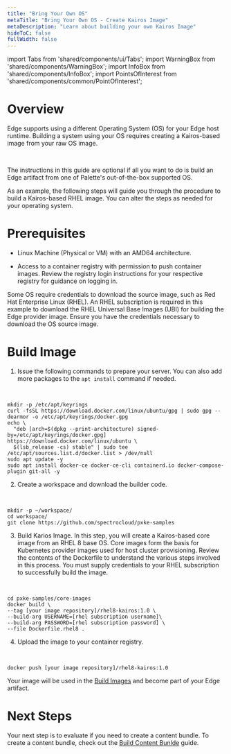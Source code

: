```yaml
---
title: "Bring Your Own OS"
metaTitle: "Bring Your Own OS - Create Kairos Image"
metaDescription: "Learn about building your own Kairos Image"
hideToC: false
fullWidth: false
---
```


import Tabs from 'shared/components/ui/Tabs';
import WarningBox from 'shared/components/WarningBox';
import InfoBox from 'shared/components/InfoBox';
import PointsOfInterest from 'shared/components/common/PointOfInterest';

# Overview

Edge supports using a different Operating System (OS)  for your Edge host runtime. Building a system using your OS requires creating a Kairos-based image from your raw OS image.

<br />

<InfoBox>

The instructions in this guide are optional if all you want to do is build an Edge artifact from one of Palette's out-of-the-box supported OS.

</InfoBox>

As an example, the following steps will guide you through the procedure to build a Kairos-based RHEL image. You can alter the steps as needed for your operating system. 
# Prerequisites

- Linux Machine (Physical or VM) with an AMD64 architecture.


- Access to a container registry with permission to push container images. Review the registry login instructions for your respective registry for guidance on logging in.


<WarningBox>

Some OS require credentials to download the source image, such as Red Hat Enterprise Linux (RHEL). An RHEL subscription is required in this example to download the RHEL Universal Base Images (UBI) for building the Edge provider image. Ensure you have the credentials necessary to download the OS source image.


</WarningBox>


# Build Image

1. Issue the following commands to prepare your server. You can also add more packages to the `apt install` command if needed.
  <br />

  ```shell
  mkdir -p /etc/apt/keyrings
  curl -fsSL https://download.docker.com/linux/ubuntu/gpg | sudo gpg --dearmor -o /etc/apt/keyrings/docker.gpg
  echo \
    "deb [arch=$(dpkg --print-architecture) signed-by=/etc/apt/keyrings/docker.gpg] https://download.docker.com/linux/ubuntu \
    $(lsb_release -cs) stable" | sudo tee /etc/apt/sources.list.d/docker.list > /dev/null
  sudo apt update -y
  sudo apt install docker-ce docker-ce-cli containerd.io docker-compose-plugin git-all -y
  ```

2. Create a workspace and download the builder code.

  <br />

  ```shell
  mkdir -p ~/workspace/
  cd workspace/
  git clone https://github.com/spectrocloud/pxke-samples
  ```

3. Build Karios Image. In this step, you will create a Kairos-based core image from an RHEL 8 base OS. Core images form the basis for Kubernetes provider images used for host cluster provisioning. Review the contents of the Dockerfile to understand the various steps involved in this process. You must supply credentials to your RHEL subscription to successfully build the image.

  <br />

  ```shell
  cd pxke-samples/core-images
  docker build \
  --tag [your image repository]/rhel8-kairos:1.0 \
  --build-arg USERNAME=[rhel subscription username]\
  --build-arg PASSWORD=[rhel subscription password] \
  --file Dockerfile.rhel8 .
  ```

4. Upload the image to your container registry.

  <br />

  ```shell
  docker push [your image repository]/rhel8-kairos:1.0
  ```

Your image will be used in the [Build Images](/clusters/edge/edgeforge-workflow/build-images) and become part of your Edge artifact.

# Next Steps


Your next step is to evaluate if you need to create a content bundle. To create a content bundle, check out the [Build Content Bunlde](/clusters/edge/edgeforge-workflow/build-content-bundle) guide.

<br />
